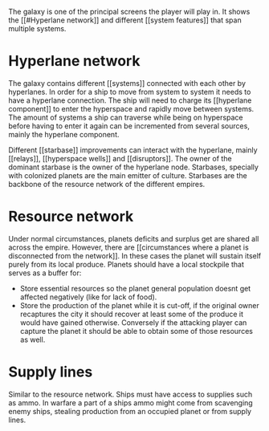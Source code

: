 The galaxy is one of the principal screens the player will play in. It shows the [[#Hyperlane network]] and different [[system features]] that span multiple systems.

# Hyperlane network

The galaxy contains different [[systems]] connected with each other by hyperlanes. In order for a ship to move from system to system it needs to have a hyperlane connection. The ship will need to charge its [[hyperlane component]] to enter the hyperspace and rapidly move between systems. The amount of systems a ship can traverse while being on hyperspace before having to enter it again can be incremented from several sources, mainly the hyperlane component.

Different [[starbase]] improvements can interact with the hyperlane, mainly [[relays]], [[hyperspace wells]] and [[disruptors]]. The owner of the dominant starbase is the owner of the hyperlane node. Starbases, specially with colonized planets are the main emitter of culture. Starbases are the backbone of the resource network of the different empires.

# Resource network

Under normal circumstances, planets deficits and surplus get are shared all across the empire. However, there are [[circumstances where a planet is disconnected from the network]]. In these cases the planet will sustain itself purely from its local produce. Planets should have a local stockpile that serves as a buffer for:
- Store essential resources so the planet general population doesnt get affected negatively (like for lack of food).
- Store the production of the planet while it is cut-off, if the original owner recaptures the city it should recover at least some of the produce it would have gained otherwise. Conversely if the attacking player can capture the planet it should be able to obtain some of those resources as well. 
# Supply lines

Similar to the resource network. Ships must have access to supplies such as ammo. In warfare a part of a ships ammo might come from scavenging enemy ships, stealing production from an occupied planet or from supply lines.